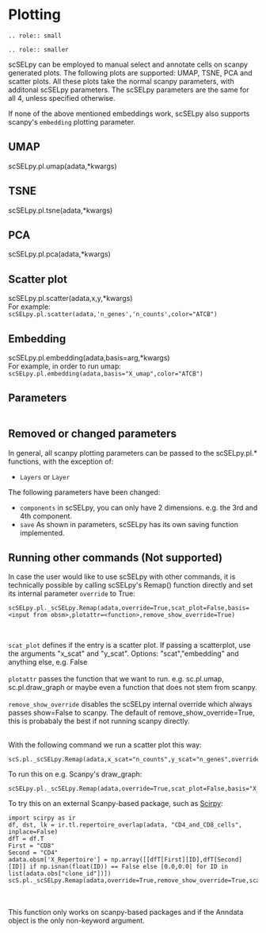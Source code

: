 # Plotting
```{eval-rst}
.. role:: small
```

```{eval-rst}
.. role:: smaller
```

scSELpy can be employed to manual select and annotate cells on scanpy generated plots. The following plots are supported: UMAP, TSNE, PCA and scatter plots. All these plots take the normal scanpy parameters, with additonal scSELpy parameters. The scSELpy parameters are the same for all 4, unless specified otherwise.

If none of the above mentioned embeddings work, scSELpy also supports scanpy's ```embedding``` plotting parameter.  

## UMAP
scSELpy.pl.umap(adata,*kwargs)

## TSNE
scSELpy.pl.tsne(adata,*kwargs)

## PCA
scSELpy.pl.pca(adata,*kwargs)

## Scatter plot
scSELpy.pl.scatter(adata,x,y,*kwargs)
<br>For example:<br>
```scSELpy.pl.scatter(adata,'n_genes','n_counts',color="ATCB")``` 

## Embedding
scSELpy.pl.embedding(adata,basis=arg,*kwargs)
<br>For example, in order to run umap:<br>
```scSELpy.pl.embedding(adata,basis="X_umap",color="ATCB")``` 

## Parameters
```{include} generated_markdown/Parameters.md

```

## Removed or changed parameters

In general, all scanpy plotting parameters can be passed to the scSELpy.pl.* functions, with the exception of:

- ```Layers``` or ```Layer``` 

The following parameters have been changed:

- ```components``` in scSELpy, you can only have 2 dimensions. e.g. the 3rd and 4th component.
- ```save``` As shown in parameters, scSELpy has its own saving function implemented. 




## Running other commands (Not supported)
In case the user would like to use scSELpy with other commands, it is technically possible by calling scSELpy's Remap() function directly and set its internal parameter ```override``` to True:

```
scSELpy.pl._scSELpy.Remap(adata,override=True,scat_plot=False,basis=<input from obsm>,plotattr=<function>,remove_show_override=True)
```
<br>

```scat_plot``` defines if the entry is a scatter plot. If passing a scatterplot, use the arguments "x_scat" and "y_scat". Options: "scat","embedding" and anything else, e.g. False<br><br>
```plotattr``` passes the function that we want to run. e.g. sc.pl.umap, sc.pl.draw_graph or maybe even a function that does not stem from scanpy.<br><br>
```remove_show_override``` disables the scSELpy internal override which always passes show=False to scanpy. The default of remove_show_override=True, this is probabaly the best if not running scanpy directly.<br><br>

With the following command we run a scatter plot this way:


```
scS.pl._scSELpy.Remap(adata,x_scat="n_counts",y_scat="n_genes",override=True,scat_plot="scat",plotattr=sc.pl.scatter,remove_show_override=False)
```

To run this on e.g. Scanpy's draw_graph:<br>
```
scSELpy.pl._scSELpy.Remap(adata,override=True,scat_plot=False,basis="X_draw_graph_fa",plotattr=sc.pl.draw_graph,remove_show_override=False)
```

To try this on an external Scanpy-based package, such as [Scirpy]:<br>
```
import scirpy as ir
df, dst, lk = ir.tl.repertoire_overlap(adata, "CD4_and_CD8_cells", inplace=False)
dfT = df.T
First = "CD8"
Second = "CD4"
adata.obsm['X_Repertoire'] = np.array([[dfT[First][ID],dfT[Second][ID]] if np.isnan(float(ID)) == False else [0.0,0.0] for ID in list(adata.obs["clone_id"])])
scS.pl._scSELpy.Remap(adata,override=True,remove_show_override=True,scat_plot=False,basis="X_Repertoire",plotattr=ir.pl.repertoire_overlap,...)
```
<br><br>
This function only works on scanpy-based packages and if the Anndata object is the only non-keyword argument.




[Scirpy]: https://scverse.org/scirpy/











